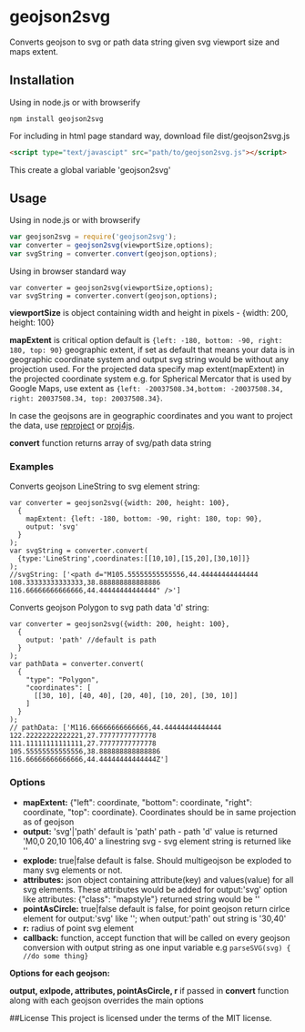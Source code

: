 # geojson2svg
Converts geojson to svg or path data string given svg viewport size and maps extent.

## Installation
Using in node.js or with browserify
```
npm install geojson2svg
```
For including in html page standard way, download file dist/geojson2svg.js
```html
<script type="text/javascipt" src="path/to/geojson2svg.js"></script>
```
This create a global variable 'geojson2svg'
## Usage
Using in node.js or with browserify
```javascript
var geojson2svg = require('geojson2svg');
var converter = geojson2svg(viewportSize,options);
var svgString = converter.convert(geojson,options);
```
Using in browser standard way
```
var converter = geojson2svg(viewportSize,options);
var svgString = converter.convert(geojson,options);
```
**viewportSize** is object containing width and height in pixels - {width: 200, height: 100}

**mapExtent** is critical option default is ```{left: -180, bottom: -90, right: 180, top: 90}``` geographic extent, if set as default that means your data is in geographic coordinate system and output svg string would be without any projection used. For the projected data specify map extent(mapExtent) in the projected coordinate system e.g. for Spherical Mercator that is used by Google Maps, use extent as ```{left: -20037508.34,bottom: -20037508.34, right: 20037508.34, top: 20037508.34}```.

In case the geojsons are in geographic coordinates and you want to project the data, use [reproject](https://github.com/perliedman/reproject) or [proj4js](https://github.com/proj4js/proj4js).

**convert** function returns array of svg/path data string
### Examples
Converts geojson LineString to svg element string:
```
var converter = geojson2svg({width: 200, height: 100},
  {
    mapExtent: {left: -180, bottom: -90, right: 180, top: 90},
    output: 'svg'
  }
);
var svgString = converter.convert(
  {type:'LineString',coordinates:[[10,10],[15,20],[30,10]]}
);
//svgString: ['<path d="M105.55555555555556,44.44444444444444 108.33333333333333,38.888888888888886 116.66666666666666,44.44444444444444" />']
```
Converts geojson Polygon to svg path data 'd' string:
```
var converter = geojson2svg({width: 200, height: 100},
  {    
    output: 'path' //default is path
  }
);
var pathData = converter.convert(
  {
    "type": "Polygon", 
    "coordinates": [
      [[30, 10], [40, 40], [20, 40], [10, 20], [30, 10]] 
    ]
  }
);
// pathData: ['M116.66666666666666,44.44444444444444 122.22222222222221,27.77777777777778 111.11111111111111,27.77777777777778 105.55555555555556,38.888888888888886 116.66666666666666,44.44444444444444Z']
``` 
### Options

* **mapExtent:** {"left": coordinate, "bottom": coordinate, "right": coordinate, "top": coordinate}. Coordinates should be in same projection as of geojson
* **output:** 'svg'|'path' default is 'path'
    path - path 'd' value is returned 'M0,0 20,10 106,40' a linestring
    svg - svg element string is returned like '<path d="M0,0 20,10 106,40"/>'
* **explode:** true|false default is false. Should multigeojson be exploded to many svg elements or not. 
* **attributes:** json object containing attribute(key) and values(value) for all svg elements. These attributes would be added for output:'svg' option like attributes: {"class": "mapstyle"} returned string would be '<path class="mapstyle" d="M0,0 20,10 106,40"/>' 
* **pointAsCircle:** true|false default is false, for point geojson return cirlce element for output:'svg' like '<cirlce cx="30" cy="40" r="1" />'; when output:'path' out string is '30,40'
* **r:** radius of point svg element
* **callback:** function, accept function that will be called on every geojson conversion with output string as one input variable e.g ```parseSVG(svg) { //do some thing}```

**Options for each geojson:**

  **output, exlpode, attributes, pointAsCircle, r** if passed in **convert** function along with each geojson overrides the main options
  
##License
This project is licensed under the terms of the MIT license.
